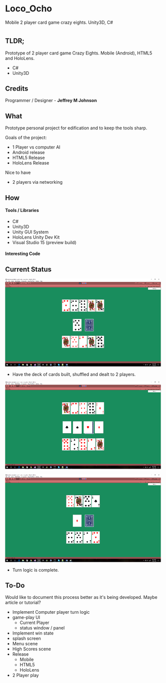 # Loco_Ocho
Mobile 2 player card game crazy eights. Unity3D, C#
# 
## TLDR;
Prototype of 2 player card game Crazy Eights. Mobile (Android), HTML5 and 
HoloLens. 
* C#
* Unity3D

## Credits
Programmer / Designer - **Jeffrey M Johnson**

## What
Prototype personal project for edification and to keep the tools sharp.

Goals of the project:
* 1 Player vs computer AI
* Android release
* HTML5 Release
* HoloLens Release

Nice to have
* 2 players via networking


## How
#### Tools / Libraries
* C#
* Unity3D
* Unity GUI System
* HoloLens Unity Dev Kit
* Visual Studio 15 (preview build)

#### Interesting Code

## Current Status
![Cards Dealt (debug mode)](https://github.com/JeffreyMJohnson/Loco_Ocho/raw/dev/readme_resources/opening_deal.png "Cards Dealt (debug mode)")
* Have the deck of cards built, shuffled and dealt to 2 players. 

![Playing a Wild Card](https://github.com/JeffreyMJohnson/Loco_Ocho/raw/dev/readme_resources/playing_wild.png "Playing a Wild Card")

![New suit selected.](https://github.com/JeffreyMJohnson/Loco_Ocho/raw/dev/readme_resources/suit_selected.png "New suit selected.")
* Turn logic is complete. 

## To-Do
Would like to document this process better as it's being developed. Maybe article or tutorial?
* Implement Computer player turn logic
* game-play UI
  * Current Player
  * status window / panel
* Implement win state
* splash screen
* Menu scene
* High Scores scene
* Release
	* Mobile
	* HTML5
	* HoloLens
* 2 Player play

